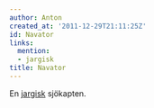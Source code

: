 ```yaml
---
author: Anton
created_at: '2011-12-29T21:11:25Z'
id: Navator
links:
  mention:
  - jargisk
title: Navator
---
```


En [jargisk] sjökapten.

  [jargisk]: jargisk
